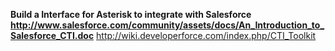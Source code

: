 **Build a Interface for Asterisk to integrate with Salesforce**
**http://www.salesforce.com/community/assets/docs/An_Introduction_to_Salesforce_CTI.doc** http://wiki.developerforce.com/index.php/CTI_Toolkit

